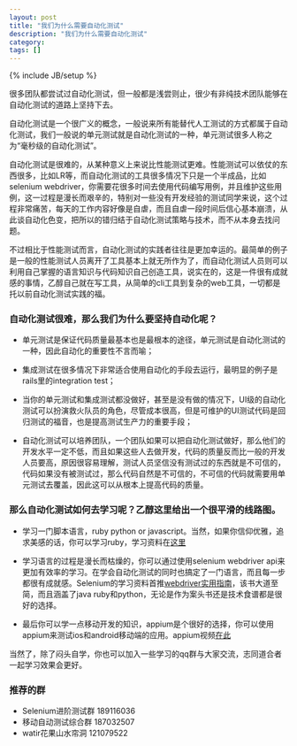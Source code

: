 ```yaml
---
layout: post
title: "我们为什么需要自动化测试"
description: "我们为什么需要自动化测试"
category: 
tags: []
---
```

{% include JB/setup %}

很多团队都尝试过自动化测试，但一般都是浅尝则止，很少有非纯技术团队能够在自动化测试的道路上坚持下去。

自动化测试是一个很广义的概念，一般说来所有能替代人工测试的方式都属于自动化测试，我们一般说的单元测试就是自动化测试的一种，单元测试很多人称之为“毫秒级的自动化测试”。

自动化测试是很难的，从某种意义上来说比性能测试更难。性能测试可以依仗的东西很多，比如LR等，而自动化测试的工具很多情况下只是一个半成品，比如selenium webdriver，你需要花很多时间去使用代码编写用例，并且维护这些用例，这一过程是漫长而艰辛的，特别对一些没有开发经验的测试同学来说，这个过程非常痛苦，每天的工作内容好像是自虐，而且自虐一段时间后信心基本崩溃，从此谈自动化色变，把所以的错归结于自动化测试策略与技术，而不从本身去找问题。

不过相比于性能测试而言，自动化测试的实践者往往是更加幸运的。最简单的例子是一般的性能测试人员离开了工具基本上就无所作为了，而自动化测试人员则可以利用自己掌握的语言知识与代码知识自己创造工具，说实在的，这是一件很有成就感的事情，乙醇自己就在写工具，从简单的cli工具到复杂的web工具，一切都是托以前自动化测试实践的福。

### 自动化测试很难，那么我们为什么要坚持自动化呢？

* 单元测试是保证代码质量最基本也是最根本的途径，单元测试是自动化测试的一种，因此自动化的重要性不言而喻；

* 集成测试在很多情况下非常适合使用自动化的手段去运行，最明显的例子是rails里的integration test；

* 当你的单元测试和集成测试都没做好，甚至是没有做的情况下，UI级的自动化测试可以扮演救火队员的角色，尽管成本很高，但是可维护的UI测试代码是回归测试的福音，也是提高测试生产力的重要手段；

* 自动化测试可以培养团队，一个团队如果可以把自动化测试做好，那么他们的开发水平一定不低，而且如果这些人去做开发，代码的质量反而比一般的开发人员要高，原因很容易理解，测试人员坚信没有测试过的东西就是不可信的，代码如果没有被测试过，那么代码自然是不可信的，不可信的代码就需要用单元测试去覆盖，因此这可以从根本上提高代码的质量。


### 那么自动化测试如何去学习呢？乙醇这里给出一个很平滑的线路图。

* 学习一门脚本语言，ruby python or javascript。当然，如果你信仰优雅，追求美感的话，你可以学习ruby，学习资料在[这里](http://easonhan007.github.io/learn_ruby_the_hard_way.html)

* 学习语言的过程是漫长而枯燥的，你可以通过使用selenium webdriver api来更加有效率的学习。在学会自动化测试的同时也搞定了一门语言，而且每一步都很有成就感。Selenium的学习资料首推[webdriver实用指南]( https://github.com/easonhan007/webdriver_guide/blob/master/README.md)，该书大道至简，而且涵盖了java ruby和python，无论是作为案头书还是技术食谱都是很好的选择。

* 最后你可以学一点移动开发的知识，appium是个很好的选择，你可以使用appium来测试ios和android移动端的应用。appium视频[在此](http://v.youku.com/v_show/id_XNjQzMjI4NDcy.html)

当然了，除了闷头自学，你也可以加入一些学习的qq群与大家交流，志同道合者一起学习效果会更好。

### 推荐的群


* Selenium进阶测试群 189116036
* 移动自动测试综合群​ 187032507
* watir花果山水帘洞 121079522​